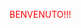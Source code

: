 <!DOCTYPE html>
<html>
  <script>
    var password = "Milano";
    var controlla = prompt("Per poter accedere ai contenuti del sito web devi scrivere la password");
    
   if (controlla == password) {
      alert("Password corretta!!! Benvenuto");
    }
    
   else if (controlla != password) {
          alert("Password errata!!! Ritenta");
          var controlla = prompt("Per poter accedere ai contenuti del sito web devi scrivere la password");
 
 }
 }
 
 </script>
 <head>
  <style>
    body {
    color: red;
    }
    </style>
  </head>
  <body>
  <p>BENVENUTO!!!</p>
  </body>
  </html>
  
  
    
    
  
          
   
  



